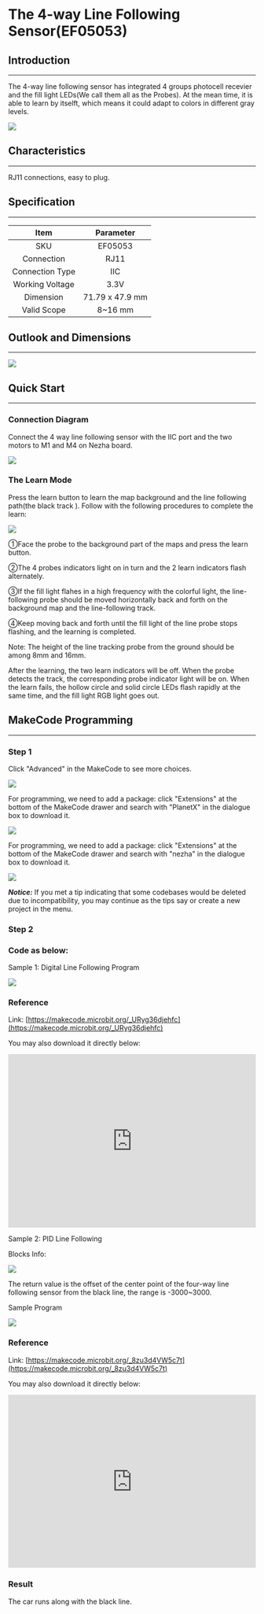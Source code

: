 # The 4-way Line Following Sensor(EF05053)

## Introduction
---
The 4-way line following sensor has integrated 4 groups photocell recevier and the fill light LEDs(We call them all as the Probes). At the mean time, it is able to learn by itselft, which means it could adapt to colors in different gray levels. 

![](./images/05053_01.png)

## Characteristics
---
RJ11 connections,  easy to plug. 

## Specification
---

Item | Parameter 
:-: | :-: 
SKU|EF05053
Connection|RJ11
Connection Type|IIC
Working Voltage|3.3V
Dimension|71.79 x 47.9 mm
Valid Scope|8~16 mm




## Outlook and Dimensions 
---

![](./images/05053_02.png)


## Quick Start
---
### Connection Diagram 

Connect the 4 way line following sensor with the IIC port and the two motors to M1 and M4 on Nezha board. 

![](./images/05053_03.png)

### The Learn Mode

Press the learn button to learn the map background and the line following path(the black track ). Follow with the following procedures to complete the learn: 

![](./images/05053_04.png)

①Face the probe to the background part of the maps and press the learn button. 

②The 4 probes indicators light on in turn and the 2 learn indicators flash alternately. 

③If the fill light flahes in a high frequency with the colorful light, the line-following probe should be moved horizontally back and forth on the background map and the line-following track.

④Keep moving back and forth until the fill light of the line probe stops flashing, and the learning is completed.

Note: The height of the line tracking probe from the ground should be among 8mm and 16mm.

After the learning, the two learn indicators will be off. When the probe detects the track, the corresponding probe indicator light will be on. When the learn fails, the hollow circle and solid circle LEDs flash rapidly at the same time, and the fill light RGB light goes out.

## MakeCode Programming
---

### Step 1
Click "Advanced" in the MakeCode to see more choices.

![](./images/05001_04.png)

For programming, we need to add a package: click "Extensions" at the bottom of the MakeCode drawer and search with "PlanetX" in the dialogue box to download it. 

![](./images/05001_05.png)

For programming, we need to add a package: click "Extensions" at the bottom of the MakeCode drawer and search with "nezha" in the dialogue box to download it. 

![](./images/05053_05.png)

***Notice:*** If you met a tip indicating that some codebases would be deleted due to incompatibility, you may continue as the tips say or create a new project in the menu. 

### Step 2

### Code as below:

 Sample 1: Digital Line Following Program

![](./images/05053_06.png)


### Reference
Link: [https://makecode.microbit.org/_URyg36djehfc](https://makecode.microbit.org/_URyg36djehfc)

You may also download it directly below:

<div style="position:relative;height:0;padding-bottom:70%;overflow:hidden;"><iframe style="position:absolute;top:0;left:0;width:100%;height:100%;" src="https://makecode.microbit.org/#pub:_URyg36djehfc" frameborder="0" sandbox="allow-popups allow-forms allow-scripts allow-same-origin"></iframe></div>  


Sample 2: PID Line Following 

Blocks Info:

![](./images/05053_08.png)

The return value is the offset of the center point of the four-way line following sensor from the black line, the range is -3000~3000.

Sample Program

![](./images/05053_07.png)


### Reference
Link: [https://makecode.microbit.org/_8zu3d4VW5c7t](https://makecode.microbit.org/_8zu3d4VW5c7t)

You may also download it directly below:

<div style="position:relative;height:0;padding-bottom:70%;overflow:hidden;"><iframe style="position:absolute;top:0;left:0;width:100%;height:100%;" src="https://makecode.microbit.org/#pub:_8zu3d4VW5c7t" frameborder="0" sandbox="allow-popups allow-forms allow-scripts allow-same-origin"></iframe></div>  


### Result
The car runs along with the black line. 

